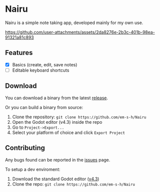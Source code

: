 # Nairu

Nairu is a simple note taking app, developed mainly for my own use.



https://github.com/user-attachments/assets/2da8276e-2b3c-401b-98ea-91321a81c893



## Features

- [x] Basics (create, edit, save notes)
- [ ] Editable keyboard shortcuts

## Download

You can download a binary from the latest [release](https://github.com/em-s-h/Nairu/releases).

Or you can build a binary from source:
1. Clone the repository: `git clone https://github.com/em-s-h/Nairu`
2. Open the Godot editor (v4.3) inside the repo
3. Go to `Project->Export...`
4. Select your platform of choice and click `Export Project`

## Contributing

Any bugs found can be reported in the [issues](https://github.com/em-s-h/Nairu/issues) page.

To setup a dev enviroment:
1. Download the standard Godot editor ([v4.3](https://godotengine.org/download/archive/4.3-stable/))
2. Clone the repo: `git clone https://github.com/em-s-h/Nairu`

